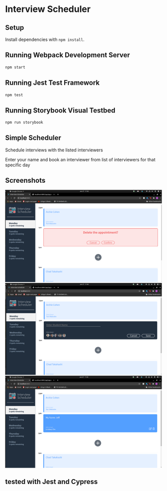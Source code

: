 # Interview Scheduler

## Setup

Install dependencies with `npm install`.

## Running Webpack Development Server

```sh
npm start
```

## Running Jest Test Framework

```sh
npm test
```

## Running Storybook Visual Testbed

```sh
npm run storybook
```

## Simple Scheduler 

Schedule interviews with the listed interviewers

Enter your name and book an interviewer from list of interviewers for that specific day


## Screenshots

!['Delete Me!'](https://github.com/zainen/interview-scheduler/blob/master/docs/Delete.png)
!['Book an interview'](https://github.com/zainen/interview-scheduler/blob/master/docs/book_interview.png)
!['See your interview!'](https://github.com/zainen/interview-scheduler/blob/master/docs/new_interview.png)


## tested with Jest and Cypress

